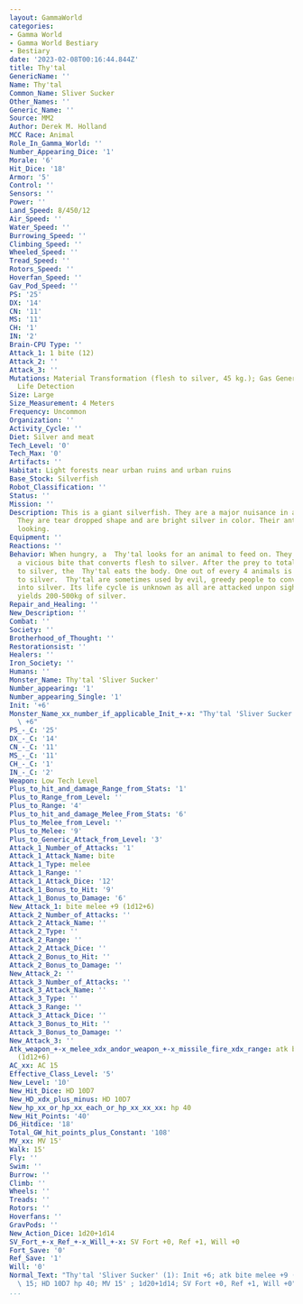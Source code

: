 ```yaml
---
layout: GammaWorld
categories:
- Gamma World
- Gamma World Bestiary
- Bestiary
date: '2023-02-08T00:16:44.844Z'
title: Thy'tal
GenericName: ''
Name: Thy'tal
Common_Name: Sliver Sucker
Other_Names: ''
Generic_Name: ''
Source: MM2
Author: Derek M. Holland
MCC Race: Animal
Role_In_Gamma_World: ''
Number_Appearing_Dice: '1'
Morale: '6'
Hit_Dice: '18'
Armor: '5'
Control: ''
Sensors: ''
Power: ''
Land_Speed: 8/450/12
Air_Speed: ''
Water_Speed: ''
Burrowing_Speed: ''
Climbing_Speed: ''
Wheeled_Speed: ''
Tread_Speed: ''
Rotors_Speed: ''
Hoverfan_Speed: ''
Gav_Pod_Speed: ''
PS: '25'
DX: '14'
CN: '11'
MS: '11'
CH: '1'
IN: '2'
Brain-CPU Type: ''
Attack_1: 1 bite (12)
Attack_2: ''
Attack_3: ''
Mutations: Material Transformation (flesh to silver, 45 kg.); Gas Generation- blinding;
  Life Detection
Size: Large
Size_Measurement: 4 Meters
Frequency: Uncommon
Organization: ''
Activity_Cycle: ''
Diet: Silver and meat
Tech_Level: '0'
Tech_Max: '0'
Artifacts: ''
Habitat: Light forests near urban ruins and urban ruins
Base_Stock: Silverfish
Robot_Classification: ''
Status: ''
Mission: ''
Description: This is a giant silverfish. They are a major nuisance in and near cities.
  They are tear dropped shape and are bright silver in color. Their antennae are hair
  looking.
Equipment: ''
Reactions: ''
Behavior: When hungry, a  Thy'tal looks for an animal to feed on. They attack with
  a vicious bite that converts flesh to silver. After the prey to totally converted
  to silver, the  Thy'tal eats the body. One out of every 4 animals is not converted
  to silver.  Thy'tal are sometimes used by evil, greedy people to convert prisoners
  into silver. Its life cycle is unknown as all are attacked unpon sight. A dead  Thy'tal
  yields 200-500kg of silver.
Repair_and_Healing: ''
New_Description: ''
Combat: ''
Society: ''
Brotherhood_of_Thought: ''
Restorationsist: ''
Healers: ''
Iron_Society: ''
Humans: ''
Monster_Name: Thy'tal 'Sliver Sucker'
Number_appearing: '1'
Number_appearing_Single: '1'
Init: '+6'
Monster_Name_xx_number_if_applicable_Init_+-x: "Thy'tal 'Sliver Sucker' (1): Init\
  \ +6"
PS_-_C: '25'
DX_-_C: '14'
CN_-_C: '11'
MS_-_C: '11'
CH_-_C: '1'
IN_-_C: '2'
Weapon: Low Tech Level
Plus_to_hit_and_damage_Range_from_Stats: '1'
Plus_to_Range_from_Level: ''
Plus_to_Range: '4'
Plus_to_hit_and_damage_Melee_From_Stats: '6'
Plus_to_Melee_from_Level: ''
Plus_to_Melee: '9'
Plus_to_Generic_Attack_from_Level: '3'
Attack_1_Number_of_Attacks: '1'
Attack_1_Attack_Name: bite
Attack_1_Type: melee
Attack_1_Range: ''
Attack_1_Attack_Dice: '12'
Attack_1_Bonus_to_Hit: '9'
Attack_1_Bonus_to_Damage: '6'
New_Attack_1: bite melee +9 (1d12+6)
Attack_2_Number_of_Attacks: ''
Attack_2_Attack_Name: ''
Attack_2_Type: ''
Attack_2_Range: ''
Attack_2_Attack_Dice: ''
Attack_2_Bonus_to_Hit: ''
Attack_2_Bonus_to_Damage: ''
New_Attack_2: ''
Attack_3_Number_of_Attacks: ''
Attack_3_Attack_Name: ''
Attack_3_Type: ''
Attack_3_Range: ''
Attack_3_Attack_Dice: ''
Attack_3_Bonus_to_Hit: ''
Attack_3_Bonus_to_Damage: ''
New_Attack_3: ''
Atk_weapon_+-x_melee_xdx_andor_weapon_+-x_missile_fire_xdx_range: atk bite melee +9
  (1d12+6)
AC_xx: AC 15
Effective_Class_Level: '5'
New_Level: '10'
New_Hit_Dice: HD 10D7
New_HD_xdx_plus_minus: HD 10D7
New_hp_xx_or_hp_xx_each_or_hp_xx_xx_xx: hp 40
New_Hit_Points: '40'
D6_Hitdice: '18'
Total_GW_hit_points_plus_Constant: '108'
MV_xx: MV 15'
Walk: 15'
Fly: ''
Swim: ''
Burrow: ''
Climb: ''
Wheels: ''
Treads: ''
Rotors: ''
Hoverfans: ''
GravPods: ''
New_Action_Dice: 1d20+1d14
SV_Fort_+-x_Ref_+-x_Will_+-x: SV Fort +0, Ref +1, Will +0
Fort_Save: '0'
Ref_Save: '1'
Will: '0'
Normal_Text: "Thy'tal 'Sliver Sucker' (1): Init +6; atk bite melee +9 (1d12+6); AC\
  \ 15; HD 10D7 hp 40; MV 15' ; 1d20+1d14; SV Fort +0, Ref +1, Will +0"
...
```

